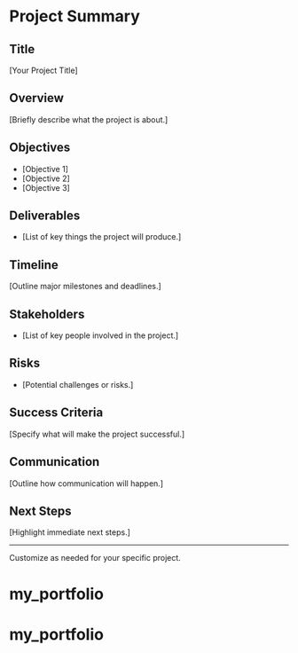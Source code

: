 # Project Summary

## Title
[Your Project Title]

## Overview
[Briefly describe what the project is about.]

## Objectives
- [Objective 1]
- [Objective 2]
- [Objective 3]

## Deliverables
- [List of key things the project will produce.]

## Timeline
[Outline major milestones and deadlines.]

## Stakeholders
- [List of key people involved in the project.]

## Risks
- [Potential challenges or risks.]

## Success Criteria
[Specify what will make the project successful.]

## Communication
[Outline how communication will happen.]

## Next Steps
[Highlight immediate next steps.]

---

Customize as needed for your specific project.
# my_portfolio
# my_portfolio

